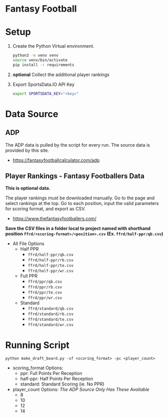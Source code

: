 # Fantasy Football


# Setup
1. Create the Python Virtual environment.
    ```bash
    python3 -m venv venv
    source venv/bin/activate
    pip install -r requirements
    ```

2. **optional** Collect the additional player rankings

3. Export SportsData.IO API Key
    ```bash
    export SPORTSDATA_KEY="<key>"
    ```

# Data Source

## ADP
The ADP data is pulled by the script for every run. The source data is provided by this site.
- https://fantasyfootballcalculator.com/adp

## Player Rankings - Fantasy Footballers Data

**This is optional data.**

The player rankings must be downloaded manually. Go to the page and select rankings at the top.
Go to each position, input the valid parameters for scoring format, and export as CSV.
- https://www.thefantasyfootballers.com/

**Save the CSV files in a folder local to project named with shorthand position `ffrd/<scoring-format>/<position>.csv` (Ex. `ffrd/half-ppr/qb.csv`)**
- All File Options
    - Half PPR
        - `ffrd/half-ppr/qb.csv`
        - `ffrd/half-ppr/rb.csv`
        - `ffrd/half-ppr/te.csv`
        - `ffrd/half-ppr/wr.csv`
    - Full PPR
        - `ffrd/ppr/qb.csv`
        - `ffrd/ppr/rb.csv`
        - `ffrd/ppr/te.csv`
        - `ffrd/ppr/wr.csv`
    - Standard
        - `ffrd/standard/qb.csv`
        - `ffrd/standard/rb.csv`
        - `ffrd/standard/te.csv`
        - `ffrd/standard/wr.csv`


# Running Script
`python make_draft_board.py -sf <scoring_format> -pc <player_count>`
- scoring_format Options:
  - ppr: Full Points Per Reception
  - half-ppr: Half Points Per Reception
  - standard: Standard Scoring (ie. No PPR)
- player_count Options: *The ADP Source Only Has These Available*
  - 8
  - 10
  - 12
  - 14
